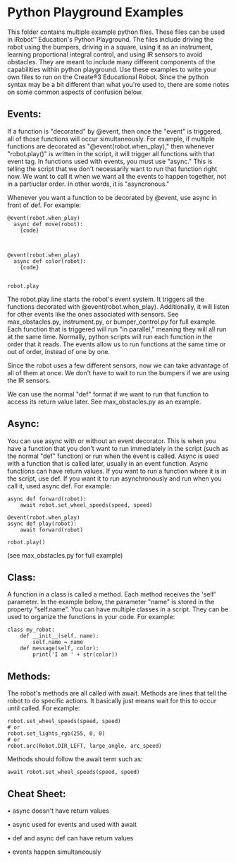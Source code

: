 # Python Playground Examples
This folder contains multiple example python files. These files can be used in iRobot™ Education's Python Playground. The files include driving the robot using the bumpers, driving in a square, using it as an instrument, learning proportional integral control, and using IR sensors to avoid obstacles. They are meant to include many different components of the capabilities within python playground. Use these examples to write your own files to run on the Create®3 Educational Robot. Since the python syntax may be a bit different than what you're used to, there are some notes on some common aspects of confusion below. 


## Events:
If a function is "decorated" by @event, then once the "event" is triggered, all of those functions will occur simultaneously. For example, if multiple functions are decorated as "@event(robot.when_play)," then whenever "robot.play()" is written in the script, it will trigger all functions with that event tag. In functions used with events, you must use "async." This is telling the script that we don't necessarily want to run that function right now. We want to call it when we want all the events to happen together, not in a partiuclar order. In other words, it is "asyncronous." 

Whenever you want a function to be decorated by @event, use async in front of def. For example:
```
@event(robot.when_play)
  async def move(robot):
    {code}

   
   
@event(robot.when_play)
  async def color(robot):
    {code}

    
robot.play
```

The robot.play line starts the robot's event system. It triggers all the functions decorated with @event(robot.when_play). Additionally, it will listen for other events like the ones associated with sensors. See max_obstacles.py, instrument.py, or bumper_control.py for full example. Each function that is triggered will run "in parallel," meaning they will all run at the same time. Normally, python scripts will run each function in the order that it reads. The events allow us to run functions at the same time or out of order, instead of one by one. 

Since the robot uses a few different sensors, now we can take advantage of all of them at once. We don't have to wait to run the bumpers if we are using the IR sensors. 

We can use the normal "def" format if we want to run that function to access its return value later. See max_obstacles.py as an example.

## Async:
You can use async with or without an event decorator. This is when you have a function that you don't want to run immediately in the script (such as the normal "def" function) or run when the event is called. Async is used with a function that is called later, usually in an event function. Async functions can have return values. If you want to run a function where it is in the script, use def. If you want it to run asynchronously and run when you call it, used async def. For example:
```
async def forward(robot):
    await robot.set_wheel_speeds(speed, speed)
    
@event(robot.when_play)
async def play(robot):
    await forward(robot)

robot.play()
```
(see max_obstacles.py for full example)

## Class:
A function in a class is called a method. Each method receives the 'self' parameter. In the example below, the parameter "name" is stored in the property "self.name". You can have multiple classes in a script. They can be used to organize the functions in your code. For example:
```
class my_robot:
    def __init__(self, name):
        self.name = name
    def message(self, color):
        print('I am ' + str(color))      
```

## Methods:
The robot's methods are all called with await. Methods are lines that tell the robot to do specific actions. It basically just means wait for this to occur until called. For example:
```
robot.set_wheel_speeds(speed, speed)
# or
robot.set_lights_rgb(255, 0, 0)
# or
robot.arc(Robot.DIR_LEFT, large_angle, arc_speed)
```
Methods should follow the await term such as:
```
await robot.set_wheel_speeds(speed, speed)
```

## Cheat Sheet:
• async doesn't have return values

• async used for events and used with await

• def and async def can have return values

• events happen simultaneously
